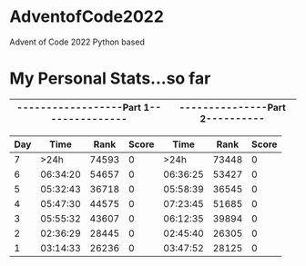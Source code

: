 # AdventofCode2022
Advent of Code 2022 Python based

# My Personal Stats...so far
|------------------Part 1---------------|   ---------------Part 2----------|
|----------------------------|-------------------------|

|Day|       Time|   Rank|  Score|       Time|   Rank|  Score|
|---|-----------|-------|-------|-----------|-------|-------|
|7  |     >24h| 74593   |   0  |     >24h | 73448   |   0|
|6  |06:34:20 | 54657   |   0  | 06:36:25 | 53427   |   0|
|5  |05:32:43 | 36718   |   0  | 05:58:39 | 36545   |   0|
|4  |05:47:30 | 44575   |   0  | 07:23:45 | 51685   |   0|
|3  |05:55:32 | 43607   |   0  | 06:12:35 | 39894   |   0|
|2  |02:36:29 | 28445   |   0  | 02:45:40 | 26305   |   0|
|1  |03:14:33 | 26236   |   0  | 03:47:52 | 28125   |   0|
